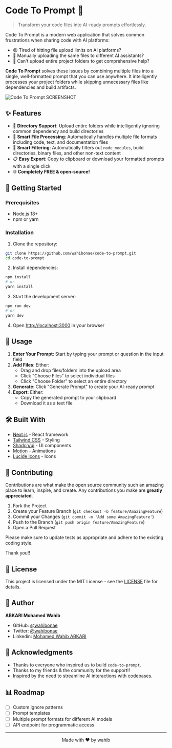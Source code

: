 # Code To Prompt 🚀

> Transform your code files into AI-ready prompts effortlessly.

Code To Prompt is a modern web application that solves common frustrations when sharing code with AI platforms:

- 😫 Tired of hitting file upload limits on AI platforms?
- 🔄 Manually uploading the same files to different AI assistants?
- 📁 Can't upload entire project folders to get comprehensive help?

**Code To Prompt** solves these issues by combining multiple files into a single, well-formatted prompt that you can use anywhere. It intelligently processes your project folders while skipping unnecessary files like dependencies and build artifacts.

![Code To Prompt SCREENSHOT](public/screenshot.png)

## ✨ Features

- 📁 **Directory Support**: Upload entire folders while intelligently ignoring common dependency and build directories
- 🎯 **Smart File Processing**: Automatically handles multiple file formats including code, text, and documentation files
- 🚫 **Smart Filtering**: Automatically filters out `node_modules`, build directories, binary files, and other non-text content
- 📋 **Easy Export**: Copy to clipboard or download your formatted prompts with a single click
- 🌐 **Completely FREE & open-source!**

## 🚀 Getting Started

### Prerequisites

- Node.js 18+ 
- npm or yarn

### Installation

1. Clone the repository:
```bash
git clone https://github.com/wahibonae/code-to-prompt.git
cd code-to-prompt
```

2. Install dependencies:
```bash
npm install
# or
yarn install
```

3. Start the development server:
```bash
npm run dev
# or
yarn dev
```

4. Open [http://localhost:3000](http://localhost:3000) in your browser

## 🎯 Usage

1. **Enter Your Prompt**: Start by typing your prompt or question in the input field
2. **Add Files**: Either:
   - Drag and drop files/folders into the upload area
   - Click "Choose Files" to select individual files
   - Click "Choose Folder" to select an entire directory
3. **Generate**: Click "Generate Prompt" to create your AI-ready prompt
4. **Export**: Either:
   - Copy the generated prompt to your clipboard
   - Download it as a text file

## 🛠️ Built With

- [Next.js](https://nextjs.org/) - React framework
- [Tailwind CSS](https://tailwindcss.com/) - Styling
- [Shadcn/ui](https://ui.shadcn.com/) - UI components
- [Motion](https://motion.dev/) - Animations
- [Lucide Icons](https://lucide.dev/) - Icons

## 🤝 Contributing

Contributions are what make the open source community such an amazing place to learn, inspire, and create. Any contributions you make are **greatly appreciated**.

1. Fork the Project
2. Create your Feature Branch (`git checkout -b feature/AmazingFeature`)
3. Commit your Changes (`git commit -m 'Add some AmazingFeature'`)
4. Push to the Branch (`git push origin feature/AmazingFeature`)
5. Open a Pull Request

Please make sure to update tests as appropriate and adhere to the existing coding style.

Thank you!!

## 📝 License

This project is licensed under the MIT License - see the [LICENSE](LICENSE) file for details.

## 👤 Author

**ABKARI Mohamed Wahib**

- GitHub: [@wahibonae](https://github.com/wahibonae)
- Twitter: [@wahibonae](https://twitter.com/wahibonae)
- Linkedin: [Mohamed Wahib ABKARI](https://www.linkedin.com/in/abkarimohamedwahib/)

## 🙏 Acknowledgments

- Thanks to everyone who inspired us to build `code-to-prompt`.
- Thanks to my friends & the community for the support!!
- Inspired by the need to streamline AI interactions with codebases.

## 📊 Roadmap

- [ ] Custom ignore patterns
- [ ] Prompt templates
- [ ] Multiple prompt formats for different AI models
- [ ] API endpoint for programmatic access

---

<p align="center">Made with ❤️ by wahib</p>
